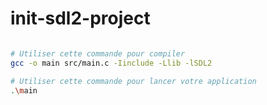 # init-sdl2-project

```bash

# Utiliser cette commande pour compiler
gcc -o main src/main.c -Iinclude -Llib -lSDL2

# Utiliser cette commande pour lancer votre application
.\main


```
